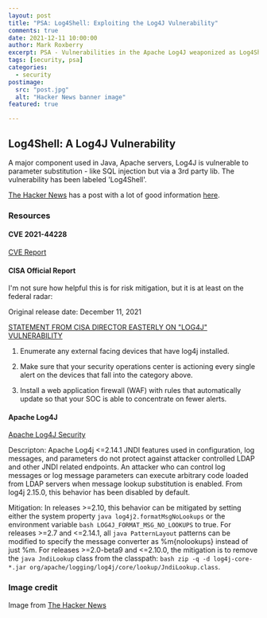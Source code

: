 ```yaml
---
layout: post
title: "PSA: Log4Shell: Exploiting the Log4J Vulnerability"
comments: true
date: 2021-12-11 10:00:00
author: Mark Roxberry
excerpt: PSA - Vulnerabilities in the Apache Log4J weaponized as Log4Shell.  A list of resources to help understand the threat and mitigate the risk. 
tags: [security, psa]
categories:
  - security
postimage:
  src: "post.jpg"
  alt: "Hacker News banner image"
featured: true

---
```

## Log4Shell: A Log4J Vulnerability

A major component used in Java, Apache servers, Log4J is vulnerable to parameter substitution - like SQL injection but via a 3rd party lib.  The vulnerability has been labeled 'Log4Shell'.

[The Hacker News](https://thehackernews.com) has a post with a lot of good information [here](https://thehackernews.com/2021/12/apache-log4j-vulnerability-log4shell.html).

### Resources

#### CVE 2021-44228

[CVE Report](https://cve.mitre.org/cgi-bin/cvename.cgi?name=CVE-2021-44228)

#### CISA Official Report

I'm not sure how helpful this is for risk mitigation, but it is at least on the federal radar:

Original release date: December 11, 2021

[STATEMENT FROM CISA DIRECTOR EASTERLY ON "LOG4J" VULNERABILITY](https://www.cisa.gov/news/2021/12/11/statement-cisa-director-easterly-log4j-vulnerability)

1. Enumerate any external facing devices that have log4j installed. 

1. Make sure that your security operations center is actioning every single alert on the devices that fall into the category above. 

1. Install a web application firewall (WAF) with rules that automatically update so that your SOC is able to concentrate on fewer alerts.

#### Apache Log4J

[Apache Log4J Security](https://logging.apache.org/log4j/2.x/security.html)

Descripton: Apache Log4j <=2.14.1 JNDI features used in configuration, log messages, and parameters do not protect against attacker controlled LDAP and other JNDI related endpoints. An attacker who can control log messages or log message parameters can execute arbitrary code loaded from LDAP servers when message lookup substitution is enabled. From log4j 2.15.0, this behavior has been disabled by default.

Mitigation: In releases >=2.10, this behavior can be mitigated by setting either the system property ```java log4j2.formatMsgNoLookups``` or the environment variable ```bash LOG4J_FORMAT_MSG_NO_LOOKUPS``` to true. For releases >=2.7 and <=2.14.1, all ```java PatternLayout``` patterns can be modified to specify the message converter as %m{nolookups} instead of just %m. For releases >=2.0-beta9 and <=2.10.0, the mitigation is to remove the ```java JndiLookup``` class from the classpath: ```bash zip -q -d log4j-core-*.jar org/apache/logging/log4j/core/lookup/JndiLookup.class```.

### Image credit

Image from [The Hacker News](https://thehackernews.com)
